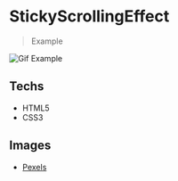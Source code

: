 # StickyScrollingEffect

> Example

![Gif Example](gif/screenscroll.gif)

## Techs

- HTML5
- CSS3

## Images

- [Pexels](https://www.pexels.com/)